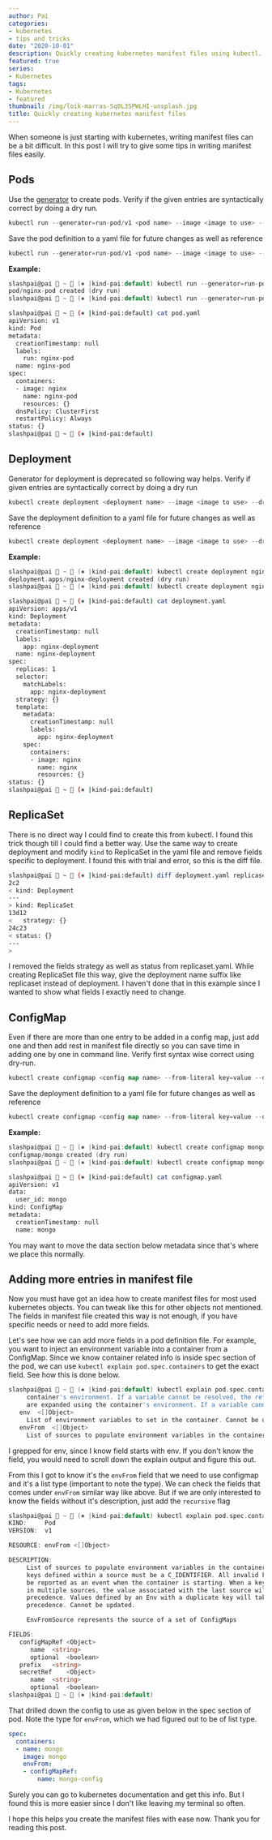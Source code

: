 ```yaml
---
author: Pai
categories:
- kubernetes
- tips and tricks
date: "2020-10-01"
description: Quickly creating kubernetes manifest files using kubectl.
featured: true
series:
- Kubernetes
tags:
- Kubernetes
- featured
thumbnail: /img/loik-marras-Sq0L3SPWLHI-unsplash.jpg
title: Quickly creating kubernetes manifest files
---
```



When someone is just starting with kubernetes, writing manifest files can be a bit difficult. In this post I will try to give some tips in writing manifest files easily.

## Pods

Use the [generator](https://kubernetes.io/docs/reference/kubectl/conventions/#generators) to create pods. Verify if the given entries are syntactically correct by doing a dry run.

```go
kubectl run --generator=run-pod/v1 <pod name> --image <image to use> --dry-run
```

Save the pod definition to a yaml file for future changes as well as reference

```go
kubectl run --generator=run-pod/v1 <pod name> --image <image to use> --dry-run -o yaml > pod.yaml
```

**Example:**

```go
slashpai@pai  ~  (⎈ |kind-pai:default) kubectl run --generator=run-pod/v1 nginx-pod --image nginx --dry-run
pod/nginx-pod created (dry run)
slashpai@pai  ~  (⎈ |kind-pai:default) kubectl run --generator=run-pod/v1 nginx-pod --image nginx --dry-run -o yaml > pod.yaml
```

```bash
slashpai@pai  ~  (⎈ |kind-pai:default) cat pod.yaml
apiVersion: v1
kind: Pod
metadata:
  creationTimestamp: null
  labels:
    run: nginx-pod
  name: nginx-pod
spec:
  containers:
  - image: nginx
    name: nginx-pod
    resources: {}
  dnsPolicy: ClusterFirst
  restartPolicy: Always
status: {}
slashpai@pai  ~  (⎈ |kind-pai:default) 
```

## Deployment

Generator for deployment is deprecated so following way helps. Verify if given entries are syntactically correct by doing a dry run

```go
kubectl create deployment <deployment name> --image <image to use> --dry-run
```

Save the deployment definition to a yaml file for future changes as well as reference

```go
kubectl create deployment <deployment name> --image <image to use> --dry-run -o yaml > deployment.yaml
```

**Example:**

```go
slashpai@pai  ~  (⎈ |kind-pai:default) kubectl create deployment nginx-deployment --image nginx --dry-run
deployment.apps/nginx-deployment created (dry run)
slashpai@pai  ~  (⎈ |kind-pai:default) kubectl create deployment nginx-deployment --image nginx --dry-run -o yaml > deployment.yaml
```

```bash
slashpai@pai  ~  (⎈ |kind-pai:default) cat deployment.yaml
apiVersion: apps/v1
kind: Deployment
metadata:
  creationTimestamp: null
  labels:
    app: nginx-deployment
  name: nginx-deployment
spec:
  replicas: 1
  selector:
    matchLabels:
      app: nginx-deployment
  strategy: {}
  template:
    metadata:
      creationTimestamp: null
      labels:
        app: nginx-deployment
    spec:
      containers:
      - image: nginx
        name: nginx
        resources: {}
status: {}
slashpai@pai  ~  (⎈ |kind-pai:default)

```

## ReplicaSet

There is no direct way I could find to create this from kubectl. I found this trick though till I could find a better way. Use the same way to create deployment and modify `kind` to ReplicaSet in the yaml file and remove fields specific to deployment. I found this with trial and error, so this is the diff file.

```bash
slashpai@pai  ~  (⎈ |kind-pai:default) diff deployment.yaml replicaset.yaml
2c2
< kind: Deployment
---
> kind: ReplicaSet
13d12
<   strategy: {}
24c23
< status: {}
---
>
```

I removed the fields strategy as well as status from replicaset.yaml. While creating ReplicaSet file this way, give the deployment name suffix like replicaset instead of deployment. I haven't done that in this example since I wanted to show what fields I exactly need to change.

## ConfigMap

Even if there are more than one entry to be added in a config map, just add one and then add rest in manifest file directly so you can save time in adding one by one in command line. Verify first syntax wise correct using dry-run.

```go
kubectl create configmap <config map name> --from-literal key=value --dry-run
```

Save the deployment definition to a yaml file for future changes as well as reference

```go
kubectl create configmap <config map name> --from-literal key=value --dry-run -o yaml > configmap.yaml
```

**Example:**

```go
slashpai@pai  ~  (⎈ |kind-pai:default) kubectl create configmap mongo-config --from-literal user_id=mongo --dry-run
configmap/mongo created (dry run)
slashpai@pai  ~  (⎈ |kind-pai:default) kubectl create configmap mongo-config --from-literal user_id=mongo --dry-run -o yaml > configmap.yaml
```

```bash
slashpai@pai  ~  (⎈ |kind-pai:default) cat configmap.yaml
apiVersion: v1
data:
  user_id: mongo
kind: ConfigMap
metadata:
  creationTimestamp: null
  name: mongo
```

You may want to move the data section below metadata since that's where we place this normally.

## Adding more entries in manifest file

Now you must have got an idea how to create manifest files for most used kubernetes objects. You can tweak like this for other objects not mentioned. The fields in manifest file created this way is not enough, if you have specific needs or need to add more fields.

Let's see how we can add more fields in a pod definition file. For example, you want to inject an environment variable into a container from a ConfigMap. Since we know container related info is inside spec section of the pod, we can use `kubectl explain pod.spec.containers` to get the exact field. See how this is done below.

```go
slashpai@pai  ~  (⎈ |kind-pai:default) kubectl explain pod.spec.containers|grep env
     container's environment. If a variable cannot be resolved, the reference in
     are expanded using the container's environment. If a variable cannot be
   env	<[]Object>
     List of environment variables to set in the container. Cannot be updated.
   envFrom	<[]Object>
     List of sources to populate environment variables in the container. The
```

I grepped for env, since I know field starts with env. If you don't know the field, you would need to scroll down the explain output and figure this out.

From this I got to know it's the  `envFrom` field that we need to use configmap and it's a list type (important to note the type). We can check the fields that comes under `envFrom` similar way like above. But if we are only interested to know the fields without it's description, just add the `recursive` flag

```go
slashpai@pai  ~  (⎈ |kind-pai:default) kubectl explain pod.spec.containers.envFrom --recursive
KIND:     Pod
VERSION:  v1

RESOURCE: envFrom <[]Object>

DESCRIPTION:
     List of sources to populate environment variables in the container. The
     keys defined within a source must be a C_IDENTIFIER. All invalid keys will
     be reported as an event when the container is starting. When a key exists
     in multiple sources, the value associated with the last source will take
     precedence. Values defined by an Env with a duplicate key will take
     precedence. Cannot be updated.

     EnvFromSource represents the source of a set of ConfigMaps

FIELDS:
   configMapRef	<Object>
      name	<string>
      optional	<boolean>
   prefix	<string>
   secretRef	<Object>
      name	<string>
      optional	<boolean>
slashpai@pai  ~  (⎈ |kind-pai:default) 
```

That drilled down the config to use as given below in the spec section of pod. Note the type for `envFrom`, which we had figured out to be of list type.

```yaml
spec:
  containers:
  - name: mongo
    image: mongo
    envFrom:
    - configMapRef:
        name: mongo-config
```

Surely you can go to kubernetes documentation and get this info. But I found this is more easier since I don't like leaving my terminal so often.

I hope this helps you create the manifest files with ease now. Thank you for reading this post.
